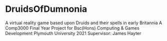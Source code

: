# DruidsOfDumnonia
A virtual reality game based upon Druids and their spells in early Britannia 
A Comp3000 Final Year Project for Bsc(Hons) Computing & Games Development
Plymouth University 2021
Supervisor: James Hayter
